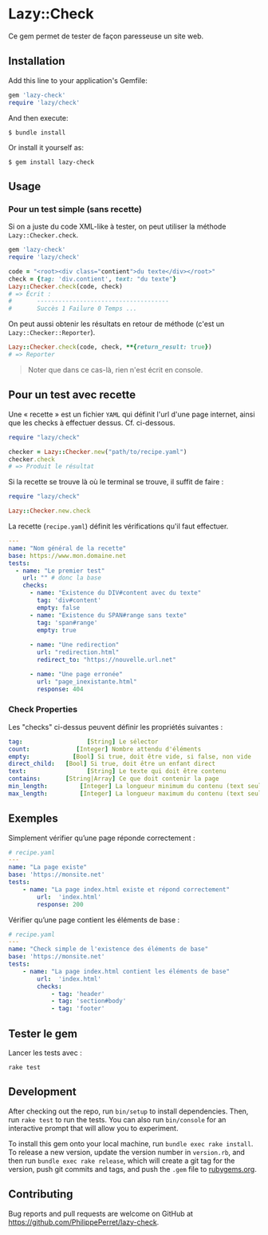 # Lazy::Check

Ce gem permet de tester de façon paresseuse un site web.

## Installation

Add this line to your application's Gemfile:

```ruby
gem 'lazy-check'
require 'lazy/check'
```

And then execute:

    $ bundle install

Or install it yourself as:

    $ gem install lazy-check

## Usage

### Pour un test simple (sans recette)

Si on a juste du code XML-like à tester, on peut utiliser la méthode `Lazy::Checker.check`.

~~~ruby
gem 'lazy-check'
require 'lazy/check'

code = "<root><div class="contient">du texte</div></root>"
check = {tag: 'div.contient', text: "du texte"}
Lazy::Checker.check(code, check)
# => Écrit :
#       -------------------------------------
#       Succès 1 Failure 0 Temps ...
~~~

On peut aussi obtenir les résultats en retour de méthode (c'est un `Lazy::Checker::Reporter`).

~~~ruby
Lazy::Checker.check(code, check, **{return_result: true})
# => Reporter
~~~

> Noter que dans ce cas-là, rien n'est écrit en console.

## Pour un test avec recette

Une « recette » est un fichier `YAML` qui définit l'url d'une page internet, ainsi que les checks à effectuer dessus. Cf. ci-dessous.

~~~ruby
require "lazy/check"

checker = Lazy::Checker.new("path/to/recipe.yaml")
checker.check
# => Produit le résultat
~~~

Si la recette se trouve là où le terminal se trouve, il suffit de faire :

~~~ruby
require "lazy/check"

Lazy::Checker.new.check
~~~

La recette (`recipe.yaml`) définit les vérifications qu'il faut effectuer.

~~~yaml
---
name: "Nom général de la recette"
base: https://www.mon.domaine.net
tests:
  - name: "Le premier test"
    url: "" # donc la base
    checks:
      - name: "Existence du DIV#content avec du texte"
        tag: 'div#content'
        empty: false
      - name: "Existence du SPAN#range sans texte"
        tag: 'span#range'
        empty: true
  
      - name: "Une redirection"
        url: "redirection.html"
        redirect_to: "https://nouvelle.url.net"

      - name: "Une page erronée"
        url: "page_inexistante.html"
        response: 404
~~~

### Check Properties

Les "checks" ci-dessus peuvent définir les propriétés suivantes :

~~~yaml
tag:                  [String] Le sélector
count:             [Integer] Nombre attendu d'éléments
empty:            [Bool] Si true, doit être vide, si false, non vide
direct_child:   [Bool] Si true, doit être un enfant direct
text:                 [String] Le texte qui doit être contenu
contains:       [String|Array] Ce que doit contenir la page
min_length: 		[Integer] La longueur minimum du contenu (text seulement)
max_length: 		[Integer] La longueur maximum du contenu (text seulement)
~~~

## Exemples

Simplement vérifier qu’une page réponde correctement :

~~~yaml
# recipe.yaml
---
name: "La page existe"
base: 'https://monsite.net'
tests: 
	- name: "La page index.html existe et répond correctement"
		url:  'index.html'
		response: 200
~~~

Vérifier qu’une page contient les éléments de base :

~~~yaml
# recipe.yaml
---
name: "Check simple de l'existence des éléments de base"
base: 'https://monsite.net'
tests: 
	- name: "La page index.html contient les éléments de base"
		url:  'index.html'
		checks:
			- tag: 'header'
			- tag: 'section#body'
			- tag: 'footer'
~~~

## Tester le gem

Lancer les tests avec :

~~~
rake test
~~~

## Development

After checking out the repo, run `bin/setup` to install dependencies. Then, run `rake test` to run the tests. You can also run `bin/console` for an interactive prompt that will allow you to experiment.

To install this gem onto your local machine, run `bundle exec rake install`. To release a new version, update the version number in `version.rb`, and then run `bundle exec rake release`, which will create a git tag for the version, push git commits and tags, and push the `.gem` file to [rubygems.org](https://rubygems.org).

## Contributing

Bug reports and pull requests are welcome on GitHub at https://github.com/PhilippePerret/lazy-check.

